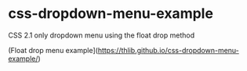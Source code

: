 # css-dropdown-menu-example
CSS 2.1 only dropdown menu using the float drop method  

(Float drop menu example](https://thlib.github.io/css-dropdown-menu-example/)
